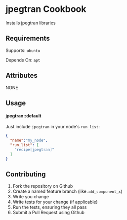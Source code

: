jpegtran Cookbook
=================
Installs jpegtran libraries

Requirements
------------
Supports: `ubuntu`

Depends On: `apt`


Attributes
----------
NONE

Usage
-----
#### jpegtran::default
Just include `jpegtran` in your node's `run_list`:

```json
{
  "name":"my_node",
  "run_list": [
    "recipe[jpegtran]"
  ]
}
```

Contributing
------------
1. Fork the repository on Github
2. Create a named feature branch (like `add_component_x`)
3. Write you change
4. Write tests for your change (if applicable)
5. Run the tests, ensuring they all pass
6. Submit a Pull Request using Github
